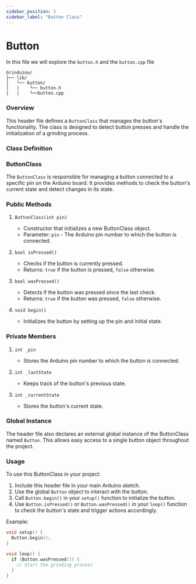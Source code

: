 ```yaml
---
sidebar_position: 2
sidebar_label: "Button Class"
---
```


# Button

In this file we will explore the `button.h` and the `button.cpp` file


```
Grinduino/
├── lib/
│   └── button/
│   |    └── button.h
|   |    └──button.cpp
```

### Overview
This header file defines a `ButtonClass` that manages the button's functionality. The class is designed to detect button presses and handle the initialization of a grinding process.

### Class Definition

### ButtonClass

The `ButtonClass` is responsible for managing a button connected to a specific pin on the Arduino board. It provides methods to check the button's current state and detect changes in its state.

### Public Methods

1. `ButtonClass(int pin)`
   - Constructor that initializes a new ButtonClass object.
   - Parameter: `pin` - The Arduino pin number to which the button is connected.

2. `bool isPressed()`
   - Checks if the button is currently pressed.
   - Returns: `true` if the button is pressed, `false` otherwise.

3. `bool wasPressed()`
   - Detects if the button was pressed since the last check.
   - Returns: `true` if the button was pressed, `false` otherwise.

4. `void begin()`
   - Initializes the button by setting up the pin and initial state.

### Private Members

1. `int _pin`
   - Stores the Arduino pin number to which the button is connected.

2. `int _lastState`
   - Keeps track of the button's previous state.

3. `int _currentState`
   - Stores the button's current state.

### Global Instance

The header file also declares an external global instance of the ButtonClass named `Button`. This allows easy access to a single button object throughout the project.

### Usage

To use this ButtonClass in your project:

1. Include this header file in your main Arduino sketch.
2. Use the global `Button` object to interact with the button.
3. Call `Button.begin()` in your `setup()` function to initialize the button.
4. Use `Button.isPressed()` or `Button.wasPressed()` in your `loop()` function to check the button's state and trigger actions accordingly.

Example:
```cpp
void setup() {
  Button.begin();
}

void loop() {
  if (Button.wasPressed()) {
    // Start the grinding process
  }
}

